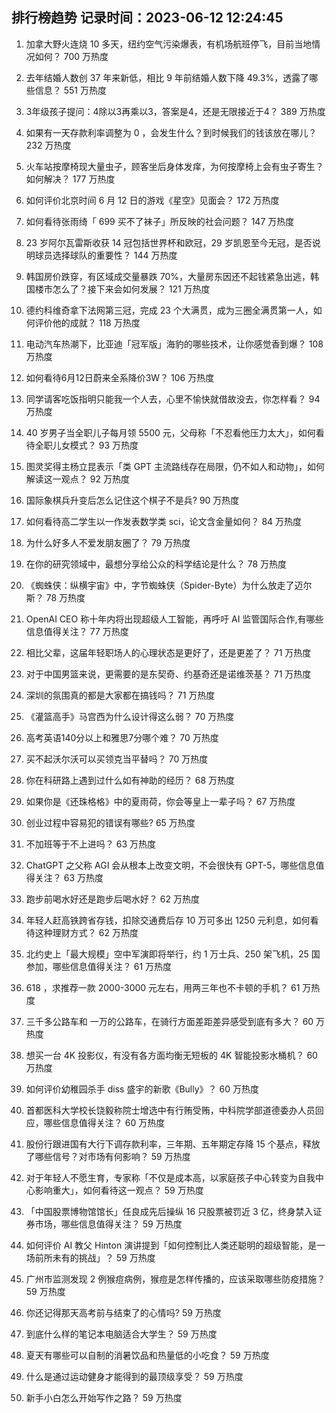 
## 排行榜趋势 记录时间：2023-06-12 12:24:45
  
  1. 加拿大野火连烧 10 多天，纽约空气污染爆表，有机场航班停飞，目前当地情况如何？ 700 万热度
    
  2. 去年结婚人数创 37 年来新低，相比 9 年前结婚人数下降 49.3%，透露了哪些信息？ 551 万热度
    
  3. 3年级孩子提问：4除以3再乘以3，答案是4，还是无限接近于4？ 389 万热度
    
  4. 如果有一天存款利率调整为 0 ，会发生什么？到时候我们的钱该放在哪儿？ 232 万热度
    
  5. 火车站按摩椅现大量虫子，顾客坐后身体发痒，为何按摩椅上会有虫子寄生？如何解决？ 177 万热度
    
  6. 如何评价北京时间 6 月 12 日的游戏《星空》见面会？ 172 万热度
    
  7. 如何看待张雨绮「 699 买不了袜子」所反映的社会问题？ 147 万热度
    
  8. 23 岁阿尔瓦雷斯收获 14 冠包括世界杯和欧冠，29 岁凯恩至今无冠，是否说明球员选择球队的重要性？ 144 万热度
    
  9. 韩国房价跌穿，有区域成交量暴跌 70%，大量房东因还不起钱紧急出逃，韩国楼市怎么了？接下来会如何发展？ 121 万热度
    
  10. 德约科维奇拿下法网第三冠，完成 23 个大满贯，成为三圈全满贯第一人，如何评价他的成就？ 118 万热度
    
  11. 电动汽车热潮下，比亚迪「冠军版」海豹的哪些技术，让你感觉香到爆？ 108 万热度
    
  12. 如何看待6月12日蔚来全系降价3W？ 106 万热度
    
  13. 同学请客吃饭指明只能我一个人去，心里不愉快就借故没去，你怎样看？ 94 万热度
    
  14. ​​40 岁男子当全职儿子每月领 5500 元，父母称「不忍看他压力太大」，如何看待全职儿女模式？ 93 万热度
    
  15. 图灵奖得主杨立昆表示「类 GPT 主流路线存在局限，仍不如人和动物」，如何解读这一观点？ 92 万热度
    
  16. 国际象棋兵升变后怎么记住这个棋子不是兵? 90 万热度
    
  17. 如何看待高二学生以一作发表数学类 sci，论文含金量如何？ 84 万热度
    
  18. 为什么好多人不爱发朋友圈了？ 79 万热度
    
  19. 在你的研究领域中，最想分享给公众的科学结论是什么？ 78 万热度
    
  20. 《蜘蛛侠：纵横宇宙》中，字节蜘蛛侠（Spider-Byte）为什么放走了迈尔斯？ 78 万热度
    
  21. OpenAI CEO 称十年内将出现超级人工智能，再呼吁 AI 监管国际合作,有哪些信息值得关注？ 77 万热度
    
  22. 相比父辈，这届年轻职场人的心理状态是更好了，还是更差了？ 71 万热度
    
  23. 对于中国男篮来说，更需要的是东契奇、约基奇还是诺维茨基？ 71 万热度
    
  24. 深圳的氛围真的都是大家都在搞钱吗？ 71 万热度
    
  25. 《灌篮高手》马宫西为什么设计得这么弱？ 70 万热度
    
  26. 高考英语140分以上和雅思7分哪个难？ 70 万热度
    
  27. 买不起沃尔沃可以买领克当平替吗？ 70 万热度
    
  28. 你在科研路上遇到过什么如有神助的经历？ 68 万热度
    
  29. 如果你是《还珠格格》中的夏雨荷，你会等皇上一辈子吗？ 67 万热度
    
  30. 创业过程中容易犯的错误有哪些? 65 万热度
    
  31. 不加班等于不上进吗？ 63 万热度
    
  32. ChatGPT 之父称 AGI  会从根本上改变文明，不会很快有 GPT-5，哪些信息值得关注？ 63 万热度
    
  33. 跑步前喝水好还是跑步后喝水好？ 62 万热度
    
  34. 年轻人赶高铁跨省存钱，扣除交通费后存 10 万可多出 1250 元利息，如何看待这种理财方式？ 62 万热度
    
  35. 北约史上「最大规模」空中军演即将举行，约 1 万士兵、250 架飞机，25 国参加，哪些信息值得关注？ 61 万热度
    
  36. 618 ，求推荐一款 2000-3000 元左右，用两三年也不卡顿的手机？ 61 万热度
    
  37. 三千多公路车和 一万的公路车，在骑行方面差距差异感受到底有多大？ 60 万热度
    
  38. 想买一台 4K 投影仪，有没有各方面均衡无短板的 4K 智能投影水桶机？ 60 万热度
    
  39. 如何评价幼稚园杀手 diss 盛宇的新歌《Bully》？ 60 万热度
    
  40. 首都医科大学校长饶毅称院士增选中有行贿受贿，中科院学部道德委办人员回应，哪些信息值得关注？ 60 万热度
    
  41. 股份行跟进国有大行下调存款利率，三年期、五年期定存降 15 个基点，释放了哪些信号？对市场有何影响？ 59 万热度
    
  42. 对于年轻人不愿生育，专家称「不仅是成本高，以家庭孩子中心转变为自我中心影响重大」，如何看待这一观点？ 59 万热度
    
  43. 「中国股票博物馆馆长」任良成先后操纵 16 只股票被罚近 3 亿，终身禁入证券市场，哪些信息值得关注？ 59 万热度
    
  44. 如何评价 AI 教父 Hinton 演讲提到「如何控制比人类还聪明的超级智能，是一场前所未有的挑战」？ 59 万热度
    
  45. 广州市监测发现 2 例猴痘病例，猴痘是怎样传播的，应该采取哪些防疫措施？ 59 万热度
    
  46. 你还记得那天高考前与结束了的心情吗? 59 万热度
    
  47. 到底什么样的笔记本电脑适合大学生？ 59 万热度
    
  48. 夏天有哪些可以自制的消暑饮品和热量低的小吃食？ 59 万热度
    
  49. 什么是通过运动健身才能得到的最顶级享受？ 59 万热度
    
  50. 新手小白怎么开始写作之路？ 59 万热度
    